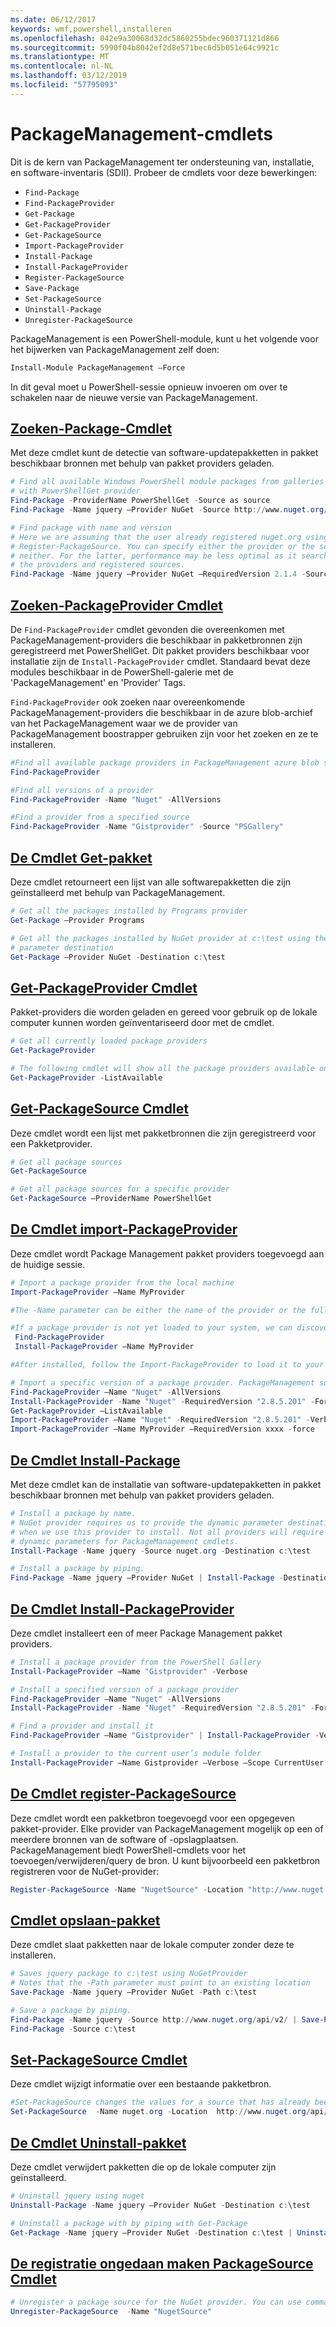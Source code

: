 ```yaml
---
ms.date: 06/12/2017
keywords: wmf,powershell,installeren
ms.openlocfilehash: 042e9a30068d32dc5860255bdec960371121d866
ms.sourcegitcommit: 5990f04b8042ef2d8e571bec6d5b051e64c9921c
ms.translationtype: MT
ms.contentlocale: nl-NL
ms.lasthandoff: 03/12/2019
ms.locfileid: "57795093"
---
```

# <a name="packagemanagement-cmdlets"></a>PackageManagement-cmdlets

Dit is de kern van PackageManagement ter ondersteuning van, installatie, en software-inventaris (SDII). Probeer de cmdlets voor deze bewerkingen:

- `Find-Package`
- `Find-PackageProvider`
- `Get-Package`
- `Get-PackageProvider`
- `Get-PackageSource`
- `Import-PackageProvider`
- `Install-Package`
- `Install-PackageProvider`
- `Register-PackageSource`
- `Save-Package`
- `Set-PackageSource`
- `Uninstall-Package`
- `Unregister-PackageSource`

PackageManagement is een PowerShell-module, kunt u het volgende voor het bijwerken van PackageManagement zelf doen:

```powershell
Install-Module PackageManagement –Force
```

In dit geval moet u PowerShell-sessie opnieuw invoeren om over te schakelen naar de nieuwe versie van PackageManagement.

## <a name="find-package-cmdletpowershellmodulepackagemanagementfind-package"></a>[Zoeken-Package-Cmdlet](/powershell/module/PackageManagement/Find-Package)

Met deze cmdlet kunt de detectie van software-updatepakketten in pakket beschikbaar bronnen met behulp van pakket providers geladen.

```powershell
# Find all available Windows PowerShell module packages from galleries registered
# with PowerShellGet provider
Find-Package -ProviderName PowerShellGet -Source as source
Find-Package -Name jquery –Provider NuGet -Source http://www.nuget.org/api/v2/

# Find package with name and version
# Here we are assuming that the user already registered nuget.org using
# Register-PackageSource. You can specify either the provider or the source, or
# neither. For the latter, performance may be less optimal as it searches through all
# the providers and registered sources.
Find-Package -Name jquery –Provider NuGet –RequiredVersion 2.1.4 -Source nuget.org
```

## <a name="find-packageprovider-cmdletpowershellmodulepackagemanagementfind-packageprovider"></a>[Zoeken-PackageProvider Cmdlet](/powershell/module/PackageManagement/Find-PackageProvider)

De `Find-PackageProvider` cmdlet gevonden die overeenkomen met PackageManagement-providers die beschikbaar in pakketbronnen zijn geregistreerd met PowerShellGet. Dit pakket providers beschikbaar voor installatie zijn de `Install-PackageProvider` cmdlet. Standaard bevat deze modules beschikbaar in de PowerShell-galerie met de 'PackageManagement' en 'Provider' Tags.

`Find-PackageProvider` ook zoeken naar overeenkomende PackageManagement-providers die beschikbaar in de azure blob-archief van het PackageManagement waar we de provider van PackageManagement boostrapper gebruiken zijn voor het zoeken en ze te installeren.

```powershell
#Find all available package providers in PackageManagement azure blob store as well as in PowerShellGallery.com
Find-PackageProvider

#Find all versions of a provider
Find-PackageProvider -Name "Nuget" -AllVersions

#Find a provider from a specified source
Find-PackageProvider -Name "Gistprovider" -Source "PSGallery"
```

## <a name="get-package-cmdletpowershellmodulepackagemanagementget-package"></a>[De Cmdlet Get-pakket](/powershell/module/PackageManagement/Get-Package)

Deze cmdlet retourneert een lijst van alle softwarepakketten die zijn geïnstalleerd met behulp van PackageManagement.

```powershell
# Get all the packages installed by Programs provider
Get-Package –Provider Programs

# Get all the packages installed by NuGet provider at c:\test using the dynamic
# parameter destination
Get-Package –Provider NuGet -Destination c:\test
```

## <a name="get-packageprovider-cmdletpowershellmodulepackagemanagementget-packageprovider"></a>[Get-PackageProvider Cmdlet](/powershell/module/PackageManagement/Get-PackageProvider)

Pakket-providers die worden geladen en gereed voor gebruik op de lokale computer kunnen worden geïnventariseerd door met de cmdlet.

```powershell
# Get all currently loaded package providers
Get-PackageProvider

# The following cmdlet will show all the package providers available on the machine (including those that are not loaded):
Get-PackageProvider -ListAvailable
```

## <a name="get-packagesource-cmdletpowershellmodulepackagemanagementget-packagesource"></a>[Get-PackageSource Cmdlet](/powershell/module/PackageManagement/Get-PackageSource)

Deze cmdlet wordt een lijst met pakketbronnen die zijn geregistreerd voor een Pakketprovider.

```powershell
# Get all package sources
Get-PackageSource

# Get all package sources for a specific provider
Get-PackageSource –ProviderName PowerShellGet
```

## <a name="import-packageprovider-cmdletpowershellmodulepackagemanagementimport-packageprovider"></a>[De Cmdlet import-PackageProvider](/powershell/module/PackageManagement/Import-PackageProvider)

Deze cmdlet wordt Package Management pakket providers toegevoegd aan de huidige sessie.

```powershell
# Import a package provider from the local machine
Import-PackageProvider –Name MyProvider

#The -Name parameter can be either the name of the provider or the full path to the provider. Currently, we support .dll, .exe and.psm1 for the full path case. If the name of the provider is used for the -Name parameter, then additional version parameters such as -RequiredVersion, -MinimumVersion and -MaximumVersion may be specified. Otherwise, the latest version of the provider will be imported.

#If a package provider is not yet loaded to your system, we can discover and install on-demand. You can use explicit discovery and install cmdlets to do so:
 Find-PackageProvider
 Install-PackageProvider –Name MyProvider

#After installed, follow the Import-PackageProvider to load it to your system.

# Import a specific version of a package provider. PackageManagement supports installations of multiple versions of a package provider using PackageProvider cmdlets (not by bootstrapper provider). You can install another version of a package provider given that you already have one up running by:
Find-PackageProvider –Name "Nuget" -AllVersions
Install-PackageProvider -Name "Nuget" -RequiredVersion "2.8.5.201" -Force
Get-PackageProvider –ListAvailable
Import-PackageProvider –Name "Nuget" -RequiredVersion "2.8.5.201" -Verbose
Import-PackageProvider –Name MyProvider –RequiredVersion xxxx -force
```

## <a name="install-package-cmdletpowershellmodulepackagemanagementinstall-package"></a>[De Cmdlet Install-Package](/powershell/module/PackageManagement/Install-Package)

Met deze cmdlet kan de installatie van software-updatepakketten in pakket beschikbaar bronnen met behulp van pakket providers geladen.

```powershell
# Install a package by name.
# NuGet provider requires us to provide the dynamic parameter destination path
# when we use this provider to install. Not all providers will require you to supply
# dynamic parameters for PackageManagement cmdlets.
Install-Package -Name jquery -Source nuget.org -Destination c:\test

# Install a package by piping.
Find-Package -Name jquery –Provider NuGet | Install-Package -Destination c:\test
```

## <a name="install-packageprovider-cmdletpowershellmodulepackagemanagementinstall-packageprovider"></a>[De Cmdlet Install-PackageProvider](/powershell/module/PackageManagement/Install-PackageProvider)

Deze cmdlet installeert een of meer Package Management pakket providers.

```powershell
# Install a package provider from the PowerShell Gallery
Install-PackageProvider –Name "Gistprovider" -Verbose

# Install a specified version of a package provider
Find-PackageProvider –Name "Nuget" -AllVersions
Install-PackageProvider -Name "Nuget" -RequiredVersion "2.8.5.201" -Force

# Find a provider and install it
Find-PackageProvider –Name "Gistprovider" | Install-PackageProvider -Verbose

# Install a provider to the current user’s module folder
Install-PackageProvider –Name Gistprovider –Verbose –Scope CurrentUser
```

## <a name="register-packagesource-cmdletpowershellmodulepackagemanagementregister-packagesource"></a>[De Cmdlet register-PackageSource](/powershell/module/PackageManagement/Register-PackageSource)

Deze cmdlet wordt een pakketbron toegevoegd voor een opgegeven pakket-provider.
Elke provider van PackageManagement mogelijk op een of meerdere bronnen van de software of -opslagplaatsen. PackageManagement biedt PowerShell-cmdlets voor het toevoegen/verwijderen/query de bron. U kunt bijvoorbeeld een pakketbron registreren voor de NuGet-provider:

```powershell
Register-PackageSource -Name "NugetSource" -Location "http://www.nuget.org/api/v2" –ProviderName nuget
```

## <a name="save-package-cmdletpowershellmodulepackagemanagementsave-package"></a>[Cmdlet opslaan-pakket](/powershell/module/PackageManagement/Save-Package)

Deze cmdlet slaat pakketten naar de lokale computer zonder deze te installeren.

```powershell
# Saves jquery package to c:\test using NuGetProvider
# Notes that the -Path parameter must point to an existing location
Save-Package -Name jquery –Provider NuGet -Path c:\test

# Save a package by piping.
Find-Package -Name jquery -Source http://www.nuget.org/api/v2/ | Save-Package -Path c:\test
Find-Package -Source c:\test
```

## <a name="set-packagesource-cmdletpowershellmodulepackagemanagementset-packagesource"></a>[Set-PackageSource Cmdlet](/powershell/module/PackageManagement/Set-PackageSource)

Deze cmdlet wijzigt informatie over een bestaande pakketbron.

```powershell
#Set-PackageSource changes the values for a source that has already been registered by running the Register-PackageSource cmdlet. By #running Set-PackageSource, you can change the source name and location.
Set-PackageSource  -Name nuget.org -Location  http://www.nuget.org/api/v2 -NewName nuget2 -NewLocation https://www.nuget.org/api/v2
```

## <a name="uninstall-package-cmdletpowershellmodulepackagemanagementuninstall-package"></a>[De Cmdlet Uninstall-pakket](/powershell/module/PackageManagement/Uninstall-Package)

Deze cmdlet verwijdert pakketten die op de lokale computer zijn geïnstalleerd.

```powershell
# Uninstall jquery using nuget
Uninstall-Package -Name jquery –Provider NuGet -Destination c:\test

# Uninstall a package with by piping with Get-Package
Get-Package -Name jquery –Provider NuGet -Destination c:\test | Uninstall-Package
```

## <a name="unregister-packagesource-cmdletpowershellmodulepackagemanagementunregister-packagesource"></a>[De registratie ongedaan maken PackageSource Cmdlet](/powershell/module/PackageManagement/Unregister-PackageSource)

```powershell
# Unregister a package source for the NuGet provider. You can use command Unregister-PackageSource, to disconnect with a repository, and Get-PackageSource, to discover what the repositories are associated with that provider.
Unregister-PackageSource  -Name "NugetSource"
```